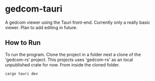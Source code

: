 # gedcom-tauri
A gedcom viewer using the Tauri front-end.
Currently only a really basic viewer.
Plan to add editing in future.


## How to Run
To run the program.
Clone the project in a folder next a clone of the 'gedcom-rs' project.
This projects uses 'gedcom-rs' as an local unpublished crate for now.
From inside the cloned folder.
```bash
cargo tauri dev
```
